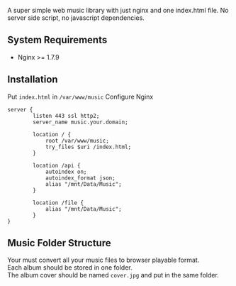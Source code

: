 A super simple web music library with just nginx and one index.html file.
No server side script, no javascript dependencies.

## System Requirements
- Nginx >= 1.7.9

## Installation
Put `index.html` in `/var/www/music`
Configure Nginx
```
server {
        listen 443 ssl http2;
        server_name music.your.domain;

        location / {
            root /var/www/music;
            try_files $uri /index.html;
        }

        location /api {
            autoindex on;
            autoindex_format json;
            alias "/mnt/Data/Music";
        }

        location /file {
            alias "/mnt/Data/Music";
        }
}
```

## Music Folder Structure
Your must convert all your music files to browser playable format.  
Each album should be stored in one folder.  
The album cover should be named `cover.jpg` and put in the same folder.

